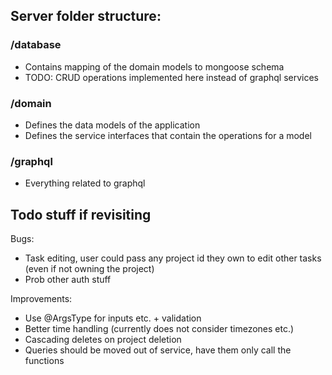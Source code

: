 ## Server folder structure:

### /database

- Contains mapping of the domain models to mongoose schema
- TODO: CRUD operations implemented here instead of graphql services

### /domain

- Defines the data models of the application
- Defines the service interfaces that contain the operations for a model

### /graphql

- Everything related to graphql

## Todo stuff if revisiting

Bugs:

- Task editing, user could pass any project id they own to edit other tasks (even if not owning the project)
- Prob other auth stuff

Improvements:

- Use @ArgsType for inputs etc. + validation
- Better time handling (currently does not consider timezones etc.)
- Cascading deletes on project deletion
- Queries should be moved out of service, have them only call the functions
